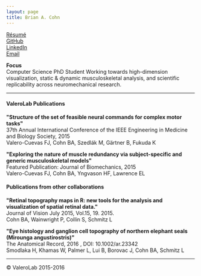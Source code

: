 ```yaml
---
layout: page
title: Brian A. Cohn
---
```


[Résumé](https://www.sharelatex.com/github/repos/bcohn12/resume/builds/latest/output.pdf)  
[GitHub](https://github.com/bcohn12)  
[LinkedIn](https://linkedin.com/in/brianalexandercohn)  
[Email](mailto:brian.cohn@usc.edu)

**Focus**  
Computer Science PhD Student Working towards high-dimension visualization, static & dynamic musculoskeletal analysis, and scientific replicability across neuromechanical research.

_________


#### ValeroLab Publications

**"Structure of the set of feasible neural commands for complex motor tasks"**  
37th Annual International Conference of the IEEE Engineering in Medicine and Biology Society, 2015  
Valero-Cuevas FJ, Cohn BA, Szedlák M, Gärtner B, Fukuda K
	
**"Exploring the nature of muscle redundancy via subject-specific and generic musculoskeletal models"**  
Featured Publication: Journal of Biomechanics, 2015  
Valero-Cuevas FJ, Cohn BA, Yngvason HF, Lawrence EL

#### Publications from other collaborations

**"Retinal topography maps in R: new tools for the analysis and visualization of spatial retinal data."**  
 Journal of Vision July 2015, Vol.15, 19. 2015.  
Cohn BA, Wainwright P, Collin S, Schmitz L 

**"Eye histology and ganglion cell topography of northern elephant seals (Mirounga angustirostris)"**  
The Anatomical Record, 2016 , DOI: 10.1002/ar.23342  
Smodlaka H, Khamas W, Palmer L, Lui B, Borovac J, Cohn BA, Schmitz L   
_____________________

© ValeroLab 2015-2016

